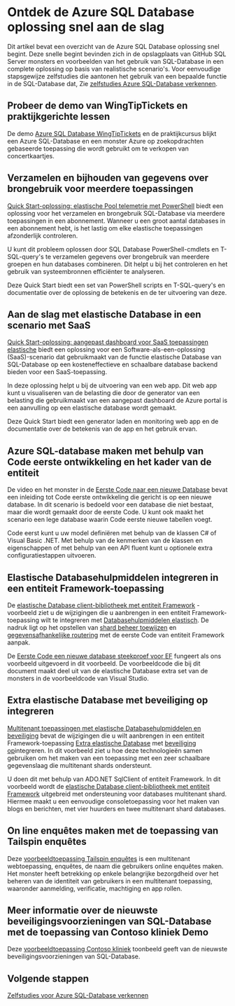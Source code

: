 <properties
   pageTitle="Azure SQL Database oplossing snel aan de slag | Microsoft Azure"
   description="Meer informatie over Azure SQL Database-oplossingen"
   services="sql-database"
   documentationCenter=""
   authors="CarlRabeler"
   manager="jhubbard"
   editor=""/>

<tags
   ms.service="sql-database"
   ms.devlang="NA"
   ms.topic="article"
   ms.tgt_pltfrm="NA"
   ms.workload="sqldb-quickstart"
   ms.date="09/06/2016"
   ms.author="carlrab"/>

# <a name="explore-azure-sql-database-solution-quick-starts"></a>Ontdek de Azure SQL Database oplossing snel aan de slag

Dit artikel bevat een overzicht van de Azure SQL Database oplossing snel begint. Deze snelle begint bevinden zich in de opslagplaats van GitHub SQL Server monsters en voorbeelden van het gebruik van SQL-Database in een complete oplossing op basis van realistische scenario's. Voor eenvoudige stapsgewijze zelfstudies die aantonen het gebruik van een bepaalde functie in de SQL-Database dat, Zie [zelfstudies Azure SQL-Database verkennen](sql-database-explore-tutorials.md).

## <a name="try-the-wingtiptickets-demo-and-hands-on-lab"></a>Probeer de demo van WingTipTickets en praktijkgerichte lessen

De demo [Azure SQL Database WingTipTickets](https://github.com/microsoft/wingtiptickets) en de praktijkcursus blijkt een Azure SQL-Database en een monster Azure op zoekopdrachten gebaseerde toepassing die wordt gebruikt om te verkopen van concertkaartjes.


## <a name="collect-and-monitor-resource-usage-data-across-multiple-pools"></a>Verzamelen en bijhouden van gegevens over brongebruik voor meerdere toepassingen

[Quick Start-oplossing: elastische Pool telemetrie met PowerShell](https://github.com/Microsoft/sql-server-samples/tree/master/samples/manage/azure-sql-db-elastic-pools) biedt een oplossing voor het verzamelen en brongebruik SQL-Database via meerdere toepassingen in een abonnement. Wanneer u een groot aantal databases in een abonnement hebt, is het lastig om elke elastische toepassingen afzonderlijk controleren.

U kunt dit probleem oplossen door SQL Database PowerShell-cmdlets en T-SQL-query's te verzamelen gegevens over brongebruik van meerdere groepen en hun databases combineren. Dit helpt u bij het controleren en het gebruik van systeembronnen efficiënter te analyseren.

Deze Quick Start biedt een set van PowerShell scripts en T-SQL-query's en documentatie over de oplossing de betekenis en de ter uitvoering van deze.

## <a name="get-started-with-elastic-database-in-an-saas-scenario"></a>Aan de slag met elastische Database in een scenario met SaaS

 [Quick Start-oplossing: aangepast dashboard voor SaaS toepassingen elastische](https://github.com/Microsoft/sql-server-samples/tree/master/samples/manage/azure-sql-db-elastic-pools-custom-dashboard) biedt een oplossing voor een Software-als-een-oplossing (SaaS)-scenario dat gebruikmaakt van de functie elastische Database van SQL-Database op een kosteneffectieve en schaalbare database backend bieden voor een SaaS-toepassing.

In deze oplossing helpt u bij de uitvoering van een web app. Dit web app kunt u visualiseren van de belasting die door de generator van een belasting die gebruikmaakt van een aangepast dashboard de Azure portal is een aanvulling op een elastische database wordt gemaakt.

Deze Quick Start biedt een generator laden en monitoring web app en de documentatie over de betekenis van de app en het gebruik ervan.

## <a name="create-an-azure-sql-database-by-using-code-first-development-and-the-entity-framework"></a>Azure SQL-database maken met behulp van Code eerste ontwikkeling en het kader van de entiteit

De video en het monster in de [Eerste Code naar een nieuwe Database](https://msdn.microsoft.com/data/jj193542.aspx) bevat een inleiding tot Code eerste ontwikkeling die gericht is op een nieuwe database. In dit scenario is bedoeld voor een database die niet bestaat, maar die wordt gemaakt door de eerste Code. U kunt ook maakt het scenario een lege database waarin Code eerste nieuwe tabellen voegt.

Code eerst kunt u uw model definiëren met behulp van de klassen C# of Visual Basic .NET. Met behulp van de kenmerken van de klassen en eigenschappen of met behulp van een API fluent kunt u optionele extra configuratiestappen uitvoeren.

## <a name="integrate-elastic-database-tools-into-an-entity-framework-application"></a>Elastische Databasehulpmiddelen integreren in een entiteit Framework-toepassing

De [elastische Database client-bibliotheek met entiteit Framework](sql-database-elastic-scale-use-entity-framework-applications-visual-studio.md) -voorbeeld ziet u de wijzigingen die u aanbrengen in een entiteit Framework-toepassing wilt te integreren met [Databasehulpmiddelen elastisch](sql-database-elastic-scale-get-started.md). De nadruk ligt op het opstellen van [shard beheer toewijzen](sql-database-elastic-scale-shard-map-management.md) en [gegevensafhankelijke routering](sql-database-elastic-scale-data-dependent-routing.md) met de eerste Code van entiteit Framework aanpak.

De [Eerste Code een nieuwe database steekproef voor EF](http://msdn.microsoft.com/data/jj193542.aspx) fungeert als ons voorbeeld uitgevoerd in dit voorbeeld. De voorbeeldcode die bij dit document maakt deel uit van de elastische Database extra set van de monsters in de voorbeeldcode van Visual Studio.

## <a name="integrate-elastic-database-tools-with-row-level-security"></a>Extra elastische Database met beveiliging op integreren

[Multitenant toepassingen met elastische Databasehulpmiddelen en beveiliging](sql-database-elastic-tools-multi-tenant-row-level-security.md) bevat de wijzigingen die u wilt aanbrengen in een entiteit Framework-toepassing [Extra elastische Database](sql-database-elastic-scale-get-started.md) met [beveiliging op](https://msdn.microsoft.com/library/dn765131)integreren. In dit voorbeeld ziet u hoe deze technologieën samen gebruiken om het maken van een toepassing met een zeer schaalbare gegevenslaag die multitenant shards ondersteunt.

U doen dit met behulp van ADO.NET SqlClient of entiteit Framework. In dit voorbeeld wordt de [elastische Database client-bibliotheek met entiteit Framework](sql-database-elastic-scale-use-entity-framework-applications-visual-studio.md) uitgebreid met ondersteuning voor databases multitenant shard.
Hiermee maakt u een eenvoudige consoletoepassing voor het maken van blogs en berichten, met vier huurders en twee multitenant shard databases.

## <a name="create-online-surveys-with-the-tailspin-surveys-application"></a>On line enquêtes maken met de toepassing van Tailspin enquêtes

Deze [voorbeeldtoepassing Tailspin enquêtes](https://github.com/Azure-Samples/guidance-identity-management-for-multitenant-apps/blob/master/docs/running-the-app.md) is een multitenant webtoepassing, enquêtes, de naam die gebruikers online enquêtes maken. Het monster heeft betrekking op enkele belangrijke bezorgdheid over het beheren van de identiteit van gebruikers in een multitenant toepassing, waaronder aanmelding, verificatie, machtiging en app rollen.

## <a name="learn-about-the-latest-security-features-of-sql-database-with-the-contoso-clinic-demo-application"></a>Meer informatie over de nieuwste beveiligingsvoorzieningen van SQL-Database met de toepassing van Contoso kliniek Demo

Deze [voorbeeldtoepassing Contoso kliniek](https://github.com/Microsoft/azure-sql-security-sample) toonbeeld geeft van de nieuwste beveiligingsvoorzieningen van SQL-Database.

## <a name="next-steps"></a>Volgende stappen

[Zelfstudies voor Azure SQL-Database verkennen](sql-database-explore-tutorials.md)

